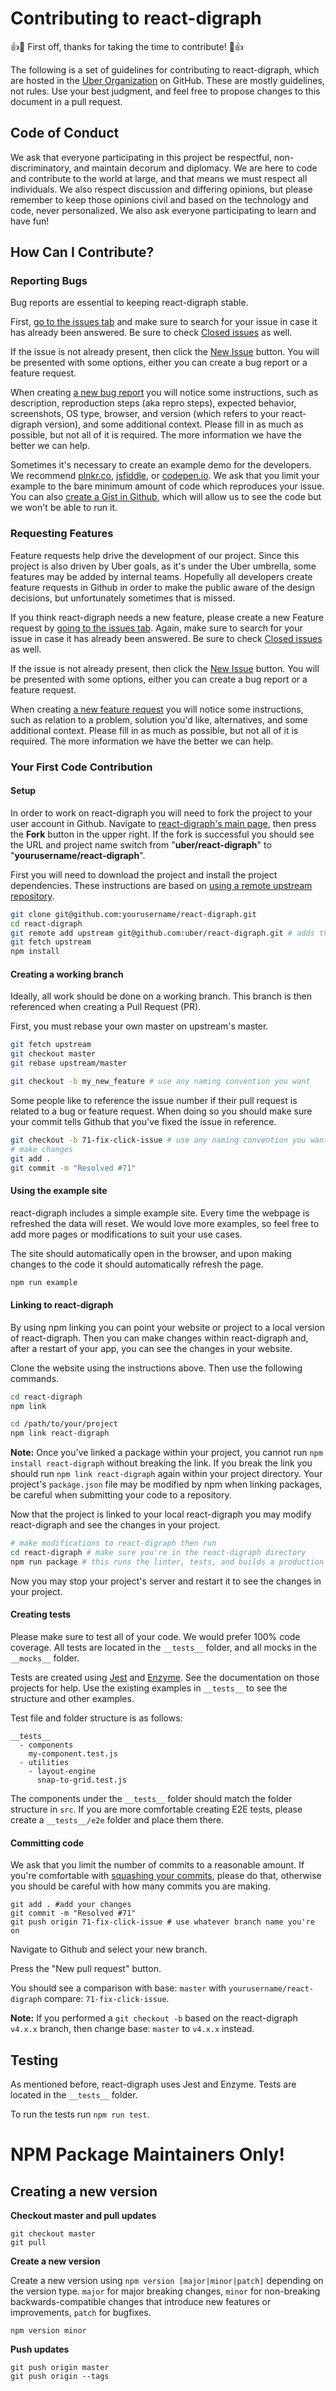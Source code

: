 
# Contributing to react-digraph

:+1::tada: First off, thanks for taking the time to contribute! :tada::+1:

The following is a set of guidelines for contributing to react-digraph, which are hosted in the [Uber Organization](https://github.com/uber) on GitHub. These are mostly guidelines, not rules. Use your best judgment, and feel free to propose changes to this document in a pull request.

## Code of Conduct

We ask that everyone participating in this project be respectful, non-discriminatory, and maintain decorum and diplomacy. We are here to code and contribute to the world at large, and that means we must respect all individuals. We also respect discussion and differing opinions, but please remember to keep those opinions civil and based on the technology and code, never personalized. We also ask everyone participating to learn and have fun!

## How Can I Contribute?

### Reporting Bugs

Bug reports are essential to keeping react-digraph stable.

First, [go to the issues tab](https://github.com/uber/react-digraph/issues) and make sure to search for your issue in case it has already been answered. Be sure to check [Closed issues](https://github.com/uber/react-digraph/issues?q=is%3Aissue+is%3Aclosed) as well.

If the issue is not already present, then click the [New Issue](https://github.com/uber/react-digraph/issues/new/choose) button. You will be presented with some options, either you can create a bug report or a feature request.

When creating [a new bug report](https://github.com/uber/react-digraph/issues/new?template=bug_report.md) you will notice some instructions, such as description, reproduction steps (aka repro steps), expected behavior, screenshots, OS type, browser, and version (which refers to your react-digraph version), and some additional context. Please fill in as much as possible, but not all of it is required. The more information we have the better we can help.

Sometimes it's necessary to create an example demo for the developers. We recommend [plnkr.co](https://plnkr.co/), [jsfiddle](http://jsfiddle.net/), or [codepen.io](https://codepen.io/). We ask that you limit your example to the bare minimum amount of code which reproduces your issue. You can also [create a Gist in Github](https://gist.github.com/), which will allow us to see the code but we won't be able to run it.

### Requesting Features

Feature requests help drive the development of our project. Since this project is also driven by Uber goals, as it's under the Uber umbrella, some features may be added by internal teams. Hopefully all developers create feature requests in Github in order to make the public aware of the design decisions, but unfortunately sometimes that is missed.

If you think react-digraph needs a new feature, please create a new Feature request by [going to the issues tab](https://github.com/uber/react-digraph/issues). Again, make sure to search for your issue in case it has already been answered. Be sure to check [Closed issues](https://github.com/uber/react-digraph/issues?q=is%3Aissue+is%3Aclosed) as well.

If the issue is not already present, then click the [New Issue](https://github.com/uber/react-digraph/issues/new/choose) button. You will be presented with some options, either you can create a bug report or a feature request.

When creating [a new feature request](https://github.com/uber/react-digraph/issues/new?template=feature_request.md) you will notice some instructions, such as relation to a problem, solution you'd like, alternatives, and some additional context. Please fill in as much as possible, but not all of it is required. The more information we have the better we can help.

### Your First Code Contribution

#### Setup

In order to work on react-digraph you will need to fork the project to your user account in Github. Navigate to [react-digraph's main page](https://github.com/uber/react-digraph), then press the **Fork** button in the upper right. If the fork is successful you should see the URL and project name switch from "**uber/react-digraph**" to "**yourusername/react-digraph**".


First you will need to download the project and install the project dependencies. These instructions are based on [using a remote upstream repository](https://medium.com/sweetmeat/how-to-keep-a-downstream-git-repository-current-with-upstream-repository-changes-10b76fad6d97).

```bash
git clone git@github.com:yourusername/react-digraph.git
cd react-digraph
git remote add upstream git@github.com:uber/react-digraph.git # adds the parent repository as 'upstream'
git fetch upstream
npm install
```

#### Creating a working branch

Ideally, all work should be done on a working branch. This branch is then referenced when creating a Pull Request (PR).

First, you must rebase your own master on upstream's master.

```bash
git fetch upstream
git checkout master
git rebase upstream/master
```

```bash
git checkout -b my_new_feature # use any naming convention you want
```

Some people like to reference the issue number if their pull request is related to a bug or feature request. When doing so you should make sure your commit tells Github that you've fixed the issue in reference.

```bash
git checkout -b 71-fix-click-issue # use any naming convention you want
# make changes
git add .
git commit -m "Resolved #71"
```

#### Using the example site

react-digraph includes a simple example site. Every time the webpage is refreshed the data will reset. We would love more examples, so feel free to add more pages or modifications to suit your use cases.

The site should automatically open in the browser, and upon making changes to the code it should automatically refresh the page.

```bash
npm run example
```

#### Linking to react-digraph

By using npm linking you can point your website or project to a local version of react-digraph. Then you can make changes within react-digraph and, after a restart of your app, you can see the changes in your website.

Clone the website using the instructions above. Then use the following commands.

```bash
cd react-digraph
npm link

cd /path/to/your/project
npm link react-digraph
```

**Note:** Once you've linked a package within your project, you cannot run `npm install react-digraph` without breaking the link. If you break the link you should run `npm link react-digraph` again within your project directory. Your project's `package.json` file may be modified by npm when linking packages, be careful when submitting your code to a repository.

Now that the project is linked to your local react-digraph you may modify react-digraph and see the changes in your project.

```bash
# make modifications to react-digraph then run
cd react-digraph # make sure you're in the react-digraph directory
npm run package # this runs the linter, tests, and builds a production distribution file
```

Now you may stop your project's server and restart it to see the changes in your project.

#### Creating tests

Please make sure to test all of your code. We would prefer 100% code coverage. All tests are located in the `__tests__` folder, and all mocks in the `__mocks__` folder.

Tests are created using [Jest](https://jestjs.io/) and [Enzyme](https://github.com/airbnb/enzyme). See the documentation on those projects for help. Use the existing examples in `__tests__` to see the structure and other examples.

Test file and folder structure is as follows:

```
__tests__
  - components
    my-component.test.js
  - utilities
    - layout-engine
      snap-to-grid.test.js
```

The components under the `__tests__` folder should match the folder structure in `src`.
If you are more comfortable creating E2E tests, please create a `__tests__/e2e` folder and place them there.


#### Committing code

We ask that you limit the number of commits to a reasonable amount. If you're comfortable with [squashing your commits](https://github.com/todotxt/todo.txt-android/wiki/Squash-All-Commits-Related-to-a-Single-Issue-into-a-Single-Commit), please do that, otherwise you should be careful with how many commits you are making.

```
git add . #add your changes
git commit -m "Resolved #71"
git push origin 71-fix-click-issue # use whatever branch name you're on
```

Navigate to Github and select your new branch.

Press the "New pull request" button.

You should see a comparison with base: `master` with `yourusername/react-digraph` compare: `71-fix-click-issue`.

**Note:** If you performed a `git checkout -b` based on the react-digraph `v4.x.x` branch, then change base: `master` to `v4.x.x` instead.

## Testing

As mentioned before, react-digraph uses Jest and Enzyme. Tests are located in the `__tests__` folder.

To run the tests run `npm run test`.

# NPM Package Maintainers Only!

## Creating a new version

**Checkout master and pull updates**

```
git checkout master
git pull
```

**Create a new version**

Create a new version using `npm version [major|minor|patch]` depending on the version type. `major` for major breaking changes, `minor` for non-breaking backwards-compatible changes that introduce new features or improvements, `patch` for bugfixes.

```
npm version minor
```

**Push updates**

```
git push origin master
git push origin --tags
```